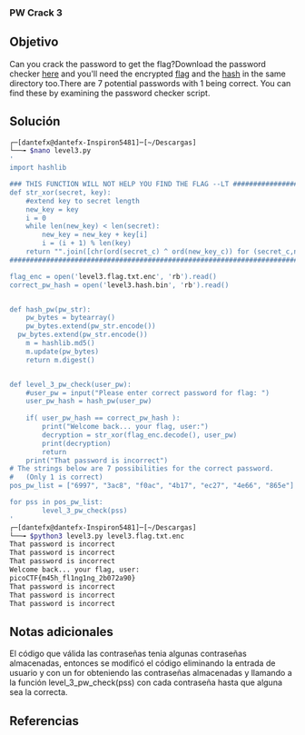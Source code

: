 ### PW Crack 3

## Objetivo
Can you crack the password to get the flag?Download the password checker [here](https://artifacts.picoctf.net/c/23/level3.py) and you'll need the encrypted [flag](https://artifacts.picoctf.net/c/23/level3.flag.txt.enc) and the [hash](https://artifacts.picoctf.net/c/23/level3.hash.bin) in the same directory too.There are 7 potential passwords with 1 being correct. You can find these by examining the password checker script.
## Solución
```bash
┌─[dantefx@dantefx-Inspiron5481]─[~/Descargas]
└──╼ $nano level3.py
'
import hashlib

### THIS FUNCTION WILL NOT HELP YOU FIND THE FLAG --LT ########################
def str_xor(secret, key):
    #extend key to secret length
    new_key = key
    i = 0
    while len(new_key) < len(secret):
        new_key = new_key + key[i]
        i = (i + 1) % len(key)        
    return "".join([chr(ord(secret_c) ^ ord(new_key_c)) for (secret_c,new_key_c>
###############################################################################

flag_enc = open('level3.flag.txt.enc', 'rb').read()
correct_pw_hash = open('level3.hash.bin', 'rb').read()


def hash_pw(pw_str):
    pw_bytes = bytearray()
    pw_bytes.extend(pw_str.encode())
  pw_bytes.extend(pw_str.encode())
    m = hashlib.md5()
    m.update(pw_bytes)
    return m.digest()


def level_3_pw_check(user_pw):
    #user_pw = input("Please enter correct password for flag: ")
    user_pw_hash = hash_pw(user_pw)
    
    if( user_pw_hash == correct_pw_hash ):
        print("Welcome back... your flag, user:")
        decryption = str_xor(flag_enc.decode(), user_pw)
        print(decryption)
        return
    print("That password is incorrect")
# The strings below are 7 possibilities for the correct password. 
#   (Only 1 is correct)
pos_pw_list = ["6997", "3ac8", "f0ac", "4b17", "ec27", "4e66", "865e"]

for pss in pos_pw_list:
        level_3_pw_check(pss)
'
┌─[dantefx@dantefx-Inspiron5481]─[~/Descargas]
└──╼ $python3 level3.py level3.flag.txt.enc 
That password is incorrect
That password is incorrect
That password is incorrect
Welcome back... your flag, user:
picoCTF{m45h_fl1ng1ng_2b072a90}
That password is incorrect
That password is incorrect
That password is incorrect

```


## Notas adicionales
El código que válida las contraseñas tenia algunas contraseñas almacenadas, entonces se modificó el código eliminando la entrada de usuario y con un for obteniendo las contraseñas almacenadas y llamando a la función level_3_pw_check(pss) con cada contraseña hasta que alguna sea la correcta.

## Referencias
